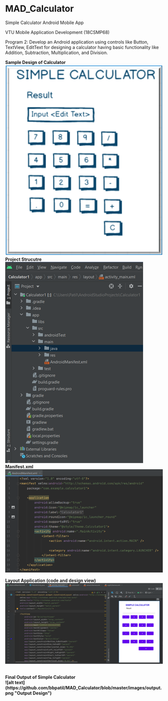 # MAD_Calculator

Simple Calculator Android Mobile App

VTU Mobile Application Development (18CSMP68)

Program 2: Develop an Android application using controls like Button, TextView, EditText for designing a calculator having basic functionality like Addition, Subtraction, Multiplication, and Division.

<b>Sample Design of Calculator<b> </br>
![alt text](https://github.com/bbpatil/MAD_Calculator/blob/master/images/sampledesign.png "Sample Design")
</br>
<b>Project Strucutre<b></br>
![alt text](https://github.com/bbpatil/MAD_Calculator/blob/master/images/projectstructure.png "Project Layout")
</br>
<b>Manifest.xml<b></br>
![alt text](https://github.com/bbpatil/MAD_Calculator/blob/master/images/manifest.png "Manifest file")
</br>
  
<b>Layout Application (code and design view)<b></br>
![alt text](https://github.com/bbpatil/MAD_Calculator/blob/master/images/layout.png "Layout")
  
</br>
<b>Final Output of Simple Calculator<b> </br>
![alt text](https://github.com/bbpatil/MAD_Calculator/blob/master/images/output.png  "Output Design")
</br>

